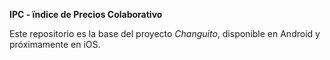 **IPC - ïndice de Precios Colaborativo**

Este repositorio es la base del proyecto *Changuito*, disponible en Android y próximamente en iOS.
